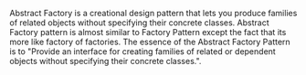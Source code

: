 Abstract Factory is a creational design pattern that lets you produce families of related objects without specifying their concrete classes.
Abstract Factory pattern is almost similar to Factory Pattern except the fact that its more like factory of factories.
The essence of the Abstract Factory Pattern is to "Provide an interface for creating families of related or dependent objects without specifying their concrete classes.".